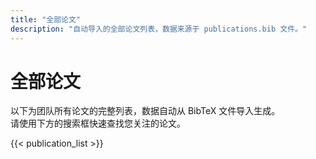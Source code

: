 ```yaml
---
title: "全部论文"
description: "自动导入的全部论文列表，数据来源于 publications.bib 文件。"
---
```


# 全部论文

以下为团队所有论文的完整列表，数据自动从 BibTeX 文件导入生成。  
请使用下方的搜索框快速查找您关注的论文。


<!-- 注释或删除这行 -->
<!-- {{< search_box >}} -->

<!-- 后续其他内容 -->


<!-- 自动生成论文列表的短代码（示例），具体实现请参考你使用的主题文档 -->
{{< publication_list >}}

<!-- 备注：自动导入的论文内容由 BibTeX 文件 publications.bib 生成，详细设置请参考自动导入脚本。 -->
